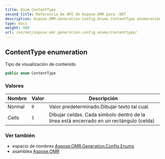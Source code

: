 ```yaml
---
title: Enum ContentType
second_title: Referencia de API de Aspose.OMR para .NET
description: Aspose.OMR.Generation.Config.Enums.ContentType enumeración. Tipo de visualización de contenido
type: docs
weight: 480
url: /es/net/aspose.omr.generation.config.enums/contenttype/
---
```

## ContentType enumeration

Tipo de visualización de contenido

```csharp
public enum ContentType
```

### Valores

| Nombre | Valor | Descripción |
| --- | --- | --- |
| Normal | `0` | Valor predeterminado.Dibujar texto tal cual. |
| Cells | `1` | Dibujar celdas. Cada símbolo dentro de la línea está encerrado en un rectángulo (celda) |

### Ver también

* espacio de nombres [Aspose.OMR.Generation.Config.Enums](../../aspose.omr.generation.config.enums/)
* asamblea [Aspose.OMR](../../)


